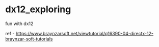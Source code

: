 # dx12_exploring
fun with dx12

ref - https://www.braynzarsoft.net/viewtutorial/q16390-04-directx-12-braynzar-soft-tutorials
